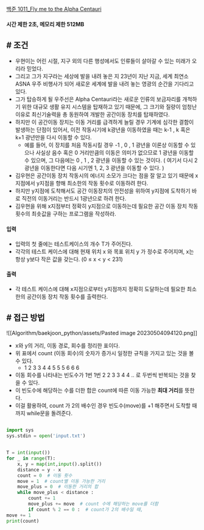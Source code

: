 
[ 백준 1011_Fly me to the Alpha Centauri](https://www.acmicpc.net/problem/1011)


#### **시간 제한 2초, 메모리 제한 512MB**



## **# 조건**

- 우현이는 어린 시절, 지구 외의 다른 행성에서도 인류들이 살아갈 수 있는 미래가 오리라 믿었다. 
- 그리고 그가 지구라는 세상에 발을 내려 놓은 지 23년이 지난 지금, 세계 최연소 ASNA 우주 비행사가 되어 새로운 세계에 발을 내려 놓는 영광의 순간을 기다리고 있다.
- 그가 탑승하게 될 우주선은 Alpha Centauri라는 새로운 인류의 보금자리를 개척하기 위한 대규모 생활 유지 시스템을 탑재하고 있기 때문에, 그 크기와 질량이 엄청난 이유로 최신기술력을 총 동원하여 개발한 공간이동 장치를 탑재하였다. 
- 하지만 이 공간이동 장치는 이동 거리를 급격하게 늘릴 경우 기계에 심각한 결함이 발생하는 단점이 있어서, 이전 작동시기에 k광년을 이동하였을 때는 k-1 , k 혹은 k+1 광년만을 다시 이동할 수 있다. 
	- 예를 들어, 이 장치를 처음 작동시킬 경우 -1 , 0 , 1 광년을 이론상 이동할 수 있으나 사실상 음수 혹은 0 거리만큼의 이동은 의미가 없으므로 1 광년을 이동할 수 있으며, 그 다음에는 0 , 1 , 2 광년을 이동할 수 있는 것이다. ( 여기서 다시 2광년을 이동한다면 다음 시기엔 1, 2, 3 광년을 이동할 수 있다. )
- 김우현은 공간이동 장치 작동시의 에너지 소모가 크다는 점을 잘 알고 있기 때문에 x지점에서 y지점을 향해 최소한의 작동 횟수로 이동하려 한다. 
- 하지만 y지점에 도착해서도 공간 이동장치의 안전성을 위하여 y지점에 도착하기 바로 직전의 이동거리는 반드시 1광년으로 하려 한다.
- 김우현을 위해 x지점부터 정확히 y지점으로 이동하는데 필요한 공간 이동 장치 작동 횟수의 최솟값을 구하는 프로그램을 작성하라.


#### **입력**

- 입력의 첫 줄에는 테스트케이스의 개수 T가 주어진다. 
- 각각의 테스트 케이스에 대해 현재 위치 x 와 목표 위치 y 가 정수로 주어지며, x는 항상 y보다 작은 값을 갖는다. (0 ≤ x < y < 231)


#### **출력**

- 각 테스트 케이스에 대해 x지점으로부터 y지점까지 정확히 도달하는데 필요한 최소한의 공간이동 장치 작동 횟수를 출력한다.



## **# 접근 방법**

![[Algorithm/baekjoon_python/assets/Pasted image 20230504094120.png]]

- x와 y의 거리, 이동 경로, 회수를 정리한 표이다.
- 위 표에서 count (이동 회수)의 숫자가 증가시 일정한 규칙을 가지고 있는 것을 볼 수 있다.
	- 1 2 3 3 4 4 5 5 5 6 6 6
- 이동 회수를 나타내는 빈도수가 1번 1번 2 2 3 3 4 4 .. 로 두번씩 반복되는 것을 찾을 수 있다.
- 이 빈도수에 해당하는 수를 더한 합은 count에 따른 이동 가능한 **최대 거리**를 뜻한다.
- 이걸 활용하여, count 가 2의 배수인 경우 빈도수(move)를 +1 해주면서 도착할 때까지 while문을 돌려준다.


```python

import sys  
sys.stdin = open('input.txt')  
  
  
T = int(input())  
for _ in range(T):  
    x, y = map(int,input().split())  
    distance = y - x  
    count = 0  # 이동 횟수  
    move = 1  # count별 이동 가능한 거리  
    move_plus = 0  # 이동한 거리의 합  
    while move_plus < distance :  
        count += 1  
        move_plus += move  # count 수에 해당하는 move를 더함  
        if count % 2 == 0 :  # count가 2의 배수일 때,   
move += 1    
print(count)
```